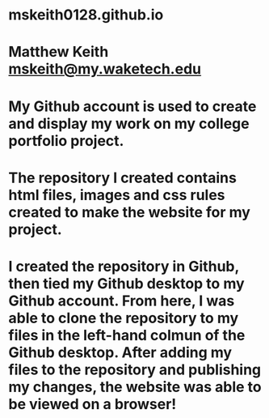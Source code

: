 # mskeith0128.github.io
# Matthew Keith mskeith@my.waketech.edu
# My Github account is used to create and display my work on my college portfolio project.
# The repository I created contains html files, images and css rules created to make the website for my project.
# I created the repository in Github, then tied my Github desktop to my Github account. From here, I was able to clone the repository to my files in the left-hand colmun of the Github desktop. After adding my files to the repository and publishing my changes, the website was able to be viewed on a browser!
